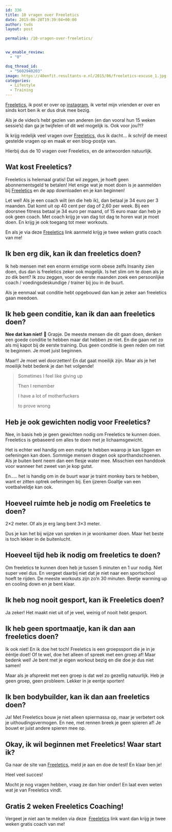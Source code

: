 ```yaml
---
id: 336
title: 10 vragen over Freeletics
date: 2015-06-28T19:39:04+00:00
author: tvds
layout: post

permalink: /10-vragen-over-freeletics/


vw_enable_review:
  - "0"

dsq_thread_id:
  - "5602940203"
image: https://40enfit.resultants-e.nl/2015/06/freeletics-excuse_1.jpg
categories:
  - Lifestyle
  - Training
---
```

[Freeletics](https://www.freeletics.com/r/6595686), ik post er over op [instagram](https://instagram.com/theovdsluijs/), ik vertel mijn vrienden er over en sinds kort ben ik er dus druk mee bezig.

Als je de video&#8217;s hebt gezien van anderen (en dan vooral hun 15 weken sessie&#8217;s) dan ga je twijfelen of dit wel mogelijk is. Ook voor jou?!?

Ik krijg redelijk veel vragen over [Freeletics](https://www.freeletics.com/r/6595686), dus ik dacht&#8230; ik schrijf de meest gestelde vragen op en maak er een blog-postje van.

Hierbij dus de 10 vragen over Freeletics, en de antwoorden natuurlijk.<!--more-->

## Wat kost Freeletics?

Freeletics is helemaal gratis! Dat wil zeggen, je hoeft geen abonnementsgeld te betalen! Het enige wat je moet doen is je aanmelden bij [Freeletics](https://www.freeletics.com/r/6595686) en de app downloaden en je kan beginnen!

Let wel! Als je een coach wilt (en die heb ik), dan betaal je 34 euro per 3 maanden. Dat komt uit op 40 cent per dag of 2,60 per week. Bij een doorsnee fitness betaal je 34 euro per maand, of 15 euro maar dan heb je ook geen coach. Met coach krijg je van dag tot dag te horen wat je moet doen. En krijg je ook toegang tot meer workouts.

En als je via deze [Freeletics](https://www.freeletics.com/r/6595686) link aanmeld krijg je twee weken gratis coach van me!

## Ik ben erg dik, kan ik dan freeletics doen?

Ik heb mensen met een enorm ernstige vorm obese zelfs Insanity zien doen, dus dan is freeletics zeker ook mogelijk. Is het slim om te doen als je zo dik bent? Ik zou zeggen, voor de eerste maanden zoek een persoonlijke coach / voedingsdeskundige / trainer bij jou in de buurt.

Als je eenmaal wat conditie hebt opgebouwd dan kan je zeker aan freeletics gaan meedoen.

## Ik heb geen conditie, kan ik dan aan freeletics doen?

**Nee dat kan niet!** 🙂 Grapje. De meeste mensen die dit gaan doen, denken een goede conditie te hebben maar dat hebben ze niet. En die gaan net zo als mij kapot bij de eerste training. Dus geen conditie is geen reden om niet te beginnen. Je moet juist beginnen.

Maar!! Je moet wel doorzetten! En dat gaat moeilijk zijn. Maar als je het moeilijk hebt bedenk je dan het volgende!

> Sometimes I feel like giving up
> 
> Then I remember
> 
> I have a lot of motherfuckers
> 
> to prove wrong

## Heb je ook gewichten nodig voor Freeletics?

Nee, in basis heb je geen gewichten nodig om Freeletics te kunnen doen. Freeletics is gebaseerd om alles te doen met je lichaamsgewicht.

Het is echter wel handig om een matje te hebben waarop je kan liggen en oefeningen kan doen. Sommige mensen dragen ook sporthandschoenen. Als je buiten bent neem dan een flesje water mee. Misschien een handdoek voor wanneer het zweet van je kop gutst.

En&#8230;.. het is handig om in de buurt waar je traint monkey bars te hebben, want er zitten optrek oefeningen bij. Een ijzeren Goaltje van een voetbalveldje kan ook.

## Hoeveel ruimte heb je nodig om Freeletics te doen?

2&#215;2 meter. Of als je erg lang bent 3&#215;3 meter.

Dus je kan het bij wijze van spreken in je woonkamer doen. Maar het beste is toch lekker in de buitenlucht.

## Hoeveel tijd heb ik nodig om freeletics te doen?

Om freeletics te kunnen doen heb je tussen 5 minuten en 1 uur nodig. Niet super veel dus. En vergeet daarbij niet dat je niet naar een sportschool hoeft te rijden. De meeste workouts zijn zo&#8217;n 30 minuten. Beetje warming up en cooling down en je bent klaar.

## Ik heb nog nooit gesport, kan ik Freeletics doen?

Ja zeker! Het maakt niet uit of je veel, weinig of nooit hebt gesport.

## Ik heb geen sportmaatje, kan ik dan aan freeletics doen?

Ik ook niet! En ik doe het toch! Freeletics is een groepssport die je in je ééntje doet! Of te wel, doe het alleen of spreek met een groep af! Maar bedenk wel! Je bent met je eigen workout bezig en die doe je dus niet samen!

Maar als je afspreekt met een groep is dat wel zo gezellig natuurlijk. Heb je geen groep, geen probleem. Lekker in je eentje sporten!

## Ik ben bodybuilder, kan ik dan aan freeletics doen?

Ja! Met Freeletics bouw je niet alleen spiermassa op, maar je verbetert ook je uithoudingsvermogen. En nee, met rennen breek je geen spieren af! Je bouwt er juist andere spieren mee op.

## Okay, ik wil beginnen met Freeletics! Waar start ik?

Ga naar de site van [Freeletics](https://www.freeletics.com/r/6595686), meld je aan en doe de test! En klaar ben je!

Heel veel succes!

Mocht je nog vragen hebben, vraag ze dan hier onder! En laat even weten wat je van Freeletics vindt.

## Gratis 2 weken Freeletics Coaching!

Vergeet je niet aan te melden via deze  [Freeletics](https://www.freeletics.com/r/6595686) link want dan krijg je twee weken gratis coach van me!
